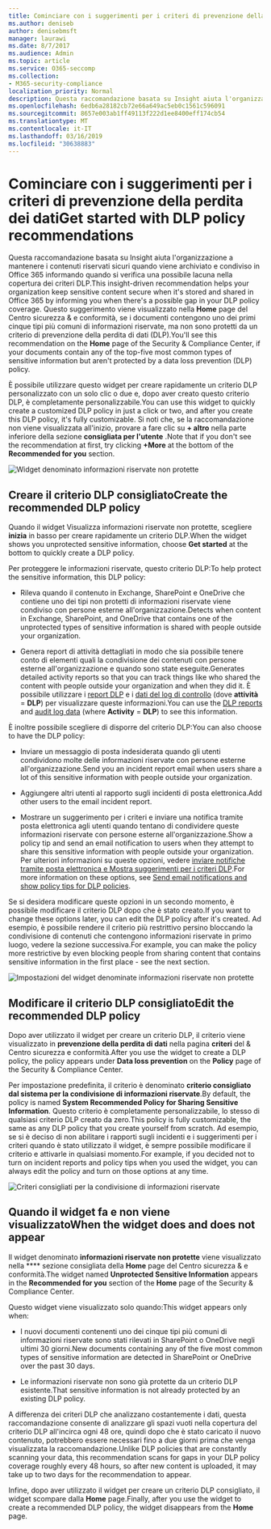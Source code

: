 ```yaml
---
title: Cominciare con i suggerimenti per i criteri di prevenzione della perdita dei dati
ms.author: deniseb
author: denisebmsft
manager: laurawi
ms.date: 8/7/2017
ms.audience: Admin
ms.topic: article
ms.service: O365-seccomp
ms.collection:
- M365-security-compliance
localization_priority: Normal
description: Questa raccomandazione basata su Insight aiuta l'organizzazione a mantenere i contenuti riservati sicuri quando viene archiviato e condiviso in Office 365 informando quando si verifica una possibile lacuna nella copertura dei criteri DLP. Questo suggerimento viene visualizzato nella Home page del Centro sicurezza &amp; e conformità, se i documenti contengono uno dei primi cinque tipi più comuni di informazioni riservate ma non sono protetti da un criterio DLP.
ms.openlocfilehash: 6edb6a28182cb72e66a649ac5eb0c1561c596091
ms.sourcegitcommit: 8657e003ab1ff49113f222d1ee8400eff174cb54
ms.translationtype: MT
ms.contentlocale: it-IT
ms.lasthandoff: 03/16/2019
ms.locfileid: "30638883"
---
```

# <a name="get-started-with-dlp-policy-recommendations"></a><span data-ttu-id="8b2ac-104">Cominciare con i suggerimenti per i criteri di prevenzione della perdita dei dati</span><span class="sxs-lookup"><span data-stu-id="8b2ac-104">Get started with DLP policy recommendations</span></span>

<span data-ttu-id="8b2ac-105">Questa raccomandazione basata su Insight aiuta l'organizzazione a mantenere i contenuti riservati sicuri quando viene archiviato e condiviso in Office 365 informando quando si verifica una possibile lacuna nella copertura dei criteri DLP.</span><span class="sxs-lookup"><span data-stu-id="8b2ac-105">This insight-driven recommendation helps your organization keep sensitive content secure when it's stored and shared in Office 365 by informing you when there's a possible gap in your DLP policy coverage.</span></span> <span data-ttu-id="8b2ac-106">Questo suggerimento viene visualizzato nella **Home** page del Centro sicurezza &amp; e conformità, se i documenti contengono uno dei primi cinque tipi più comuni di informazioni riservate, ma non sono protetti da un criterio di prevenzione della perdita di dati (DLP).</span><span class="sxs-lookup"><span data-stu-id="8b2ac-106">You'll see this recommendation on the **Home** page of the Security &amp; Compliance Center, if your documents contain any of the top-five most common types of sensitive information but aren't protected by a data loss prevention (DLP) policy.</span></span> 
  
<span data-ttu-id="8b2ac-107">È possibile utilizzare questo widget per creare rapidamente un criterio DLP personalizzato con un solo clic o due e, dopo aver creato questo criterio DLP, è completamente personalizzabile.</span><span class="sxs-lookup"><span data-stu-id="8b2ac-107">You can use this widget to quickly create a customized DLP policy in just a click or two, and after you create this DLP policy, it's fully customizable.</span></span> <span data-ttu-id="8b2ac-108">Si noti che, se la raccomandazione non viene visualizzata all'inizio, provare a fare clic su **+ altro** nella parte inferiore della sezione **consigliata per l'utente** .</span><span class="sxs-lookup"><span data-stu-id="8b2ac-108">Note that if you don't see the recommendation at first, try clicking **+More** at the bottom of the **Recommended for you** section.</span></span> 
  
![Widget denominato informazioni riservate non protette](media/91bc04d2-6eff-4294-8b73-b2d56d26ffc4.png)
  
## <a name="create-the-recommended-dlp-policy"></a><span data-ttu-id="8b2ac-110">Creare il criterio DLP consigliato</span><span class="sxs-lookup"><span data-stu-id="8b2ac-110">Create the recommended DLP policy</span></span>

<span data-ttu-id="8b2ac-111">Quando il widget Visualizza informazioni riservate non protette, scegliere **inizia** in basso per creare rapidamente un criterio DLP.</span><span class="sxs-lookup"><span data-stu-id="8b2ac-111">When the widget shows you unprotected sensitive information, choose **Get started** at the bottom to quickly create a DLP policy.</span></span> 
  
<span data-ttu-id="8b2ac-112">Per proteggere le informazioni riservate, questo criterio DLP:</span><span class="sxs-lookup"><span data-stu-id="8b2ac-112">To help protect the sensitive information, this DLP policy:</span></span>
  
- <span data-ttu-id="8b2ac-113">Rileva quando il contenuto in Exchange, SharePoint e OneDrive che contiene uno dei tipi non protetti di informazioni riservate viene condiviso con persone esterne all'organizzazione.</span><span class="sxs-lookup"><span data-stu-id="8b2ac-113">Detects when content in Exchange, SharePoint, and OneDrive that contains one of the unprotected types of sensitive information is shared with people outside your organization.</span></span>
    
- <span data-ttu-id="8b2ac-114">Genera report di attività dettagliati in modo che sia possibile tenere conto di elementi quali la condivisione dei contenuti con persone esterne all'organizzazione e quando sono state eseguite.</span><span class="sxs-lookup"><span data-stu-id="8b2ac-114">Generates detailed activity reports so that you can track things like who shared the content with people outside your organization and when they did it.</span></span> <span data-ttu-id="8b2ac-115">È possibile utilizzare i [report DLP](view-the-dlp-reports.md) e i [dati del log di controllo](search-the-audit-log-in-security-and-compliance.md) (dove **attività** = **DLP**) per visualizzare queste informazioni.</span><span class="sxs-lookup"><span data-stu-id="8b2ac-115">You can use the [DLP reports](view-the-dlp-reports.md) and [audit log data](search-the-audit-log-in-security-and-compliance.md) (where **Activity** = **DLP**) to see this information.</span></span>
    
<span data-ttu-id="8b2ac-116">È inoltre possibile scegliere di disporre del criterio DLP:</span><span class="sxs-lookup"><span data-stu-id="8b2ac-116">You can also choose to have the DLP policy:</span></span>
  
- <span data-ttu-id="8b2ac-117">Inviare un messaggio di posta indesiderata quando gli utenti condividono molte delle informazioni riservate con persone esterne all'organizzazione.</span><span class="sxs-lookup"><span data-stu-id="8b2ac-117">Send you an incident report email when users share a lot of this sensitive information with people outside your organization.</span></span>
    
- <span data-ttu-id="8b2ac-118">Aggiungere altri utenti al rapporto sugli incidenti di posta elettronica.</span><span class="sxs-lookup"><span data-stu-id="8b2ac-118">Add other users to the email incident report.</span></span>
    
- <span data-ttu-id="8b2ac-119">Mostrare un suggerimento per i criteri e inviare una notifica tramite posta elettronica agli utenti quando tentano di condividere queste informazioni riservate con persone esterne all'organizzazione.</span><span class="sxs-lookup"><span data-stu-id="8b2ac-119">Show a policy tip and send an email notification to users when they attempt to share this sensitive information with people outside your organization.</span></span> <span data-ttu-id="8b2ac-120">Per ulteriori informazioni su queste opzioni, vedere [inviare notifiche tramite posta elettronica e Mostra suggerimenti per i criteri DLP](use-notifications-and-policy-tips.md).</span><span class="sxs-lookup"><span data-stu-id="8b2ac-120">For more information on these options, see [Send email notifications and show policy tips for DLP policies](use-notifications-and-policy-tips.md).</span></span>
    
<span data-ttu-id="8b2ac-121">Se si desidera modificare queste opzioni in un secondo momento, è possibile modificare il criterio DLP dopo che è stato creato.</span><span class="sxs-lookup"><span data-stu-id="8b2ac-121">If you want to change these options later, you can edit the DLP policy after it's created.</span></span> <span data-ttu-id="8b2ac-122">Ad esempio, è possibile rendere il criterio più restrittivo persino bloccando la condivisione di contenuti che contengono informazioni riservate in primo luogo, vedere la sezione successiva.</span><span class="sxs-lookup"><span data-stu-id="8b2ac-122">For example, you can make the policy more restrictive by even blocking people from sharing content that contains sensitive information in the first place - see the next section.</span></span>
  
![Impostazioni del widget denominate informazioni riservate non protette](media/b6106cbd-1bed-4582-aaef-b678de470c9b.png)
  
## <a name="edit-the-recommended-dlp-policy"></a><span data-ttu-id="8b2ac-124">Modificare il criterio DLP consigliato</span><span class="sxs-lookup"><span data-stu-id="8b2ac-124">Edit the recommended DLP policy</span></span>

<span data-ttu-id="8b2ac-125">Dopo aver utilizzato il widget per creare un criterio DLP, il criterio viene visualizzato in **prevenzione della perdita di dati** nella pagina **criteri** del &amp; Centro sicurezza e conformità.</span><span class="sxs-lookup"><span data-stu-id="8b2ac-125">After you use the widget to create a DLP policy, the policy appears under **Data loss prevention** on the **Policy** page of the Security &amp; Compliance Center.</span></span> 
  
<span data-ttu-id="8b2ac-126">Per impostazione predefinita, il criterio è denominato **criterio consigliato dal sistema per la condivisione di informazioni riservate**.</span><span class="sxs-lookup"><span data-stu-id="8b2ac-126">By default, the policy is named **System Recommended Policy for Sharing Sensitive Information**.</span></span> <span data-ttu-id="8b2ac-127">Questo criterio è completamente personalizzabile, lo stesso di qualsiasi criterio DLP creato da zero.</span><span class="sxs-lookup"><span data-stu-id="8b2ac-127">This policy is fully customizable, the same as any DLP policy that you create yourself from scratch.</span></span> <span data-ttu-id="8b2ac-128">Ad esempio, se si è deciso di non abilitare i rapporti sugli incidenti e i suggerimenti per i criteri quando è stato utilizzato il widget, è sempre possibile modificare il criterio e attivarle in qualsiasi momento.</span><span class="sxs-lookup"><span data-stu-id="8b2ac-128">For example, if you decided not to turn on incident reports and policy tips when you used the widget, you can always edit the policy and turn on those options at any time.</span></span>
  
![Criteri consigliati per la condivisione di informazioni riservate](media/2fc49f25-ec25-4433-add4-d60f73888f13.png)
  
## <a name="when-the-widget-does-and-does-not-appear"></a><span data-ttu-id="8b2ac-130">Quando il widget fa e non viene visualizzato</span><span class="sxs-lookup"><span data-stu-id="8b2ac-130">When the widget does and does not appear</span></span>

<span data-ttu-id="8b2ac-131">Il widget denominato **informazioni riservate non protette** viene visualizzato nella \*\*\*\* sezione consigliata della **Home** page del Centro sicurezza &amp; e conformità.</span><span class="sxs-lookup"><span data-stu-id="8b2ac-131">The widget named **Unprotected Sensitive Information** appears in the **Recommended for you** section of the **Home** page of the Security &amp; Compliance Center.</span></span> 
  
<span data-ttu-id="8b2ac-132">Questo widget viene visualizzato solo quando:</span><span class="sxs-lookup"><span data-stu-id="8b2ac-132">This widget appears only when:</span></span>
  
- <span data-ttu-id="8b2ac-133">I nuovi documenti contenenti uno dei cinque tipi più comuni di informazioni riservate sono stati rilevati in SharePoint o OneDrive negli ultimi 30 giorni.</span><span class="sxs-lookup"><span data-stu-id="8b2ac-133">New documents containing any of the five most common types of sensitive information are detected in SharePoint or OneDrive over the past 30 days.</span></span>
    
- <span data-ttu-id="8b2ac-134">Le informazioni riservate non sono già protette da un criterio DLP esistente.</span><span class="sxs-lookup"><span data-stu-id="8b2ac-134">That sensitive information is not already protected by an existing DLP policy.</span></span>
    
<span data-ttu-id="8b2ac-135">A differenza dei criteri DLP che analizzano costantemente i dati, questa raccomandazione consente di analizzare gli spazi vuoti nella copertura del criterio DLP all'incirca ogni 48 ore, quindi dopo che è stato caricato il nuovo contenuto, potrebbero essere necessari fino a due giorni prima che venga visualizzata la raccomandazione.</span><span class="sxs-lookup"><span data-stu-id="8b2ac-135">Unlike DLP policies that are constantly scanning your data, this recommendation scans for gaps in your DLP policy coverage roughly every 48 hours, so after new content is uploaded, it may take up to two days for the recommendation to appear.</span></span>
  
<span data-ttu-id="8b2ac-136">Infine, dopo aver utilizzato il widget per creare un criterio DLP consigliato, il widget scompare dalla **Home** page.</span><span class="sxs-lookup"><span data-stu-id="8b2ac-136">Finally, after you use the widget to create a recommended DLP policy, the widget disappears from the **Home** page.</span></span> 
  

